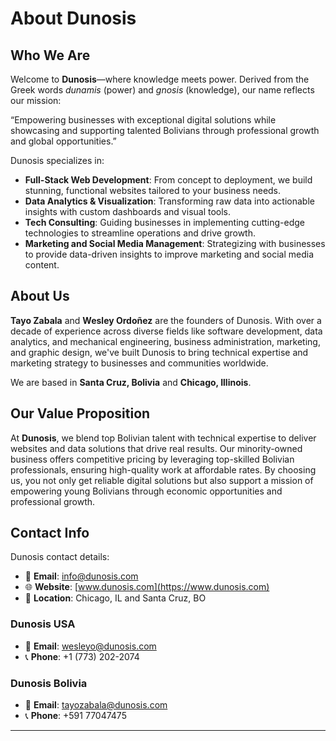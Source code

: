 # About Dunosis

## Who We Are

Welcome to **Dunosis**—where knowledge meets power. Derived from the Greek words *dunamis* (power) and *gnosis* (knowledge), our name reflects our mission: 

“Empowering businesses with exceptional digital solutions while showcasing and supporting talented Bolivians through professional growth and global opportunities.”

Dunosis specializes in:

- **Full-Stack Web Development**: From concept to deployment, we build stunning, functional websites tailored to your business needs.
- **Data Analytics & Visualization**: Transforming raw data into actionable insights with custom dashboards and visual tools.
- **Tech Consulting**: Guiding businesses in implementing cutting-edge technologies to streamline operations and drive growth.
- **Marketing and Social Media Management**: Strategizing with businesses to provide data-driven insights to improve marketing and social media content. 

## About Us

**Tayo Zabala** and **Wesley Ordoñez** are the founders of Dunosis. With over a decade of experience across diverse fields like software development, data analytics, and mechanical engineering, business administration, marketing, and graphic design, we've built Dunosis to bring technical expertise and marketing strategy to businesses and communities worldwide.

We are based in **Santa Cruz, Bolivia** and **Chicago, Illinois**. 

## Our Value Proposition

At **Dunosis**, we blend top Bolivian talent with technical expertise to deliver websites and data solutions that drive real results. Our minority-owned business offers competitive pricing by leveraging top-skilled Bolivian professionals, ensuring high-quality work at affordable rates. By choosing us, you not only get reliable digital solutions but also support a mission of empowering young Bolivians through economic opportunities and professional growth.

## Contact Info

Dunosis contact details:

- 📧 **Email**: [info@dunosis.com](mailto:info@dunosis.com)
- 🌐 **Website**: [www.dunosis.com](https://www.dunosis.com)
- 📍 **Location**: Chicago, IL and Santa Cruz, BO

### Dunosis USA
- 📧 **Email**: [wesleyo@dunosis.com](mailto:wesleyo@dunosis.com)
- 📞 **Phone**: +1 (773) 202-2074

### Dunosis Bolivia
- 📧 **Email**: [tayozabala@dunosis.com](mailto:tayozabala@dunosis.com)
- 📞 **Phone**: +591 77047475


---
